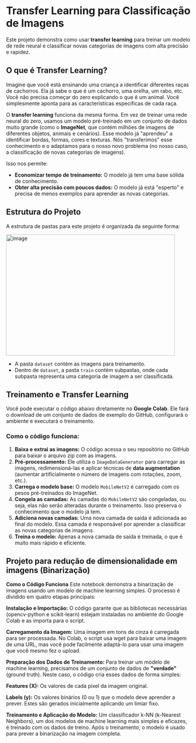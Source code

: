 # Transfer Learning para Classificação de Imagens

Este projeto demonstra como usar **transfer learning** para treinar um modelo de rede neural e classificar novas categorias de imagens com alta precisão e rapidez.

## O que é Transfer Learning?

Imagine que você está ensinando uma criança a identificar diferentes raças de cachorros. Ela já sabe o que é um cachorro, uma orelha, um rabo, etc. Você não precisa começar do zero explicando o que é um animal. Você simplesmente aponta para as características específicas de cada raça.

O **transfer learning** funciona da mesma forma. Em vez de treinar uma rede neural do zero, usamos um modelo pré-treinado em um conjunto de dados muito grande (como o **ImageNet**, que contém milhões de imagens de diferentes objetos, animais e cenários). Esse modelo já "aprendeu" a identificar bordas, formas, cores e texturas. Nós "transferimos" esse conhecimento e o adaptamos para o nosso novo problema (no nosso caso, a classificação de novas categorias de imagens).

Isso nos permite:

* **Economizar tempo de treinamento:** O modelo já tem uma base sólida de conhecimento.
* **Obter alta precisão com poucos dados:** O modelo já está "esperto" e precisa de menos exemplos para aprender as novas categorias.

## Estrutura do Projeto

A estrutura de pastas para este projeto é organizada da seguinte forma:

<img width="461" height="330" alt="image" src="https://github.com/user-attachments/assets/1198cbe1-3436-49a5-a253-d8424fcc030e" />



* A pasta `dataset` contém as imagens para treinamento.
* Dentro de `dataset`, a pasta `train` contém subpastas, onde cada subpasta representa uma categoria de imagem a ser classificada.

## Treinamento e Transfer Learning

Você pode executar o código abaixo diretamente no **Google Colab**. Ele fará o download de um conjunto de dados de exemplo do GitHub, configurará o ambiente e executará o treinamento.


### Como o código funciona:

1.  **Baixa e extrai as imagens:**
        O código acessa o seu repositório no GitHub para baixar o arquivo zip com as imagens.
2.  **Pré-processamento:**
        Ele utiliza o `ImageDataGenerator` para carregar as imagens, redimensioná-las e aplicar técnicas de **data augmentation** (aumentar artificialmente o número de imagens com rotações, zoom, etc.).
3.  **Carrega o modelo base:**
        O modelo `MobileNetV2` é carregado com os pesos pré-treinados do ImageNet.
4.  **Congela as camadas:**
        As camadas do `MobileNetV2` são congeladas, ou seja, elas não serão alteradas durante o treinamento. Isso preserva o conhecimento que o modelo já tem.
5.  **Adiciona novas camadas:**
        Uma nova camada de saída é adicionada ao final do modelo. Essa camada é responsável por aprender a classificar as novas categorias de imagens.
6.  **Treina o modelo:**
        Apenas a nova camada de saída é treinada, o que é muito mais rápido e eficiente.


## Projeto para redução de dimensionalidade em imagens (Binarização)
**Como o Código Funciona**
Este notebook demonstra a binarização de imagens usando um modelo de machine learning simples. O processo é dividido em quatro etapas principais:

**Instalação e Importação:** O código garante que as bibliotecas necessárias (opencv-python e scikit-learn) estejam instaladas no ambiente do Google Colab e as importa para o script.

**Carregamento da Imagem:** Uma imagem em tons de cinza é carregada para ser processada. No Colab, o script usa wget para baixar uma imagem de uma URL, mas você pode facilmente adaptá-lo para usar uma imagem que você mesmo fez o upload.

**Preparação dos Dados de Treinamento:** Para treinar um modelo de machine learning, precisamos de um conjunto de dados de **"verdade"** (ground truth). Neste caso, o código cria esses dados de forma simples:

**Features (X):** Os valores de cada pixel da imagem original.

**Labels (y):** Os valores binários (0 ou 1) que o modelo deve aprender a prever. Estes são gerados inicialmente aplicando um limiar fixo.

**Treinamento e Aplicação do Modelo:** Um classificador k-NN (k-Nearest Neighbors), um dos modelos de machine learning mais simples e eficazes, é treinado com os dados de treino. Após o treinamento, o modelo é usado para prever a binarização na imagem completa.
